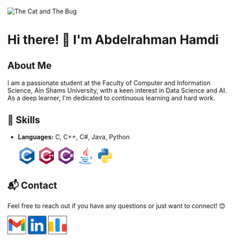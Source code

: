 <img align="center" alt="The Cat and The Bug" height="350" width="1000" src="https://media.giphy.com/media/qgQUggAC3Pfv687qPC/giphy.gif" />

# Hi there! 👋 I'm Abdelrahman Hamdi

## About Me

I am a passionate student at the Faculty of Computer and Information Science, Ain Shams University, with a keen interest in Data Science and AI. As a deep learner, I'm dedicated to continuous learning and hard work.

## 🔧 Skills

- **Languages:** C, C++, C#, Java, Python
  <p align="left">
    <img src="icons/c.svg" alt="c" width="40" height="40"/>
    <img src="icons/cplusplus.svg" alt="cplusplus" width="40" height="40"/>
    <img src="icons/csharp.svg" alt="csharp" width="40" height="40"/>
    <img src="icons/java.svg" alt="java" width="40" height="40"/>
    <img src="icons/python.svg" alt="python" width="40" height="40"/>
  </p>

## 📬 Contact

Feel free to reach out if you have any questions or just want to connect! 😊

<p align="left">
  <a href="mailto:ahamdi1582636@gmail.com"><img height="40" width="40" alt="Mail" src="icons\gmail.png" style="border: 1px solid #555"></a>
  <a href="https://www.linkedin.com/in/abdo-hamdi"><img height="40" width="40" alt="LinkedIn" src="icons\linkedin.png" style="border: 1px solid #555"></a>
  <a href="https://codeforces.com/profile/Abdo_Hamdi"><img height="40" width="40" alt="Codeforces" src="icons\codeforces.png" style="border: 1px solid #555"></a>
</p>
